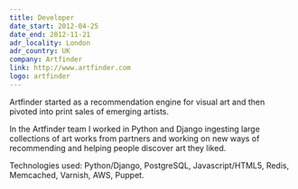 ```yaml
---
title: Developer
date_start: 2012-04-25
date_end: 2012-11-21
adr_locality: London
adr_country: UK
company: Artfinder
link: http://www.artfinder.com
logo: artfinder
---
```


Artfinder started as a recommendation engine for visual art and then pivoted into print sales of emerging artists.

In the Artfinder team I worked in Python and Django ingesting large collections of art works from partners and working on new ways of recommending and helping people discover art they liked.

Technologies used: Python/Django, PostgreSQL, Javascript/HTML5, Redis, Memcached, Varnish, AWS, Puppet.
